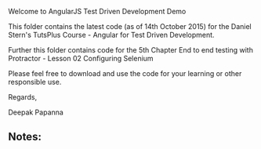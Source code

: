 Welcome to AngularJS Test Driven Development Demo

This folder contains the latest code (as of 14th October 2015) for the Daniel Stern's TutsPlus Course - Angular for Test Driven Development.

Further this folder contains code for the 5th Chapter End to end testing with Protractor  - Lesson 02 Configuring Selenium 

Please feel free to download and use the code for your learning or other responsible use.

Regards, 

Deepak Papanna

Notes:
-------
